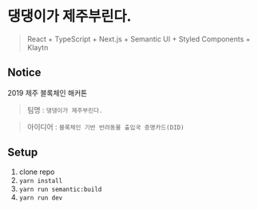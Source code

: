 # 댕댕이가 제주부린다.
> React + TypeScript + Next.js + Semantic UI + Styled Components + Klaytn

## Notice
2019 제주 블록체인 해커톤
> 팀명 : `댕댕이가 제주부린다.`


> 아이디어 : `블록체인 기반 반려동물 출입국 증명카드(DID)`

## Setup
1. clone repo
2. `yarn install`
3. `yarn run semantic:build`
4. `yarn run dev`
